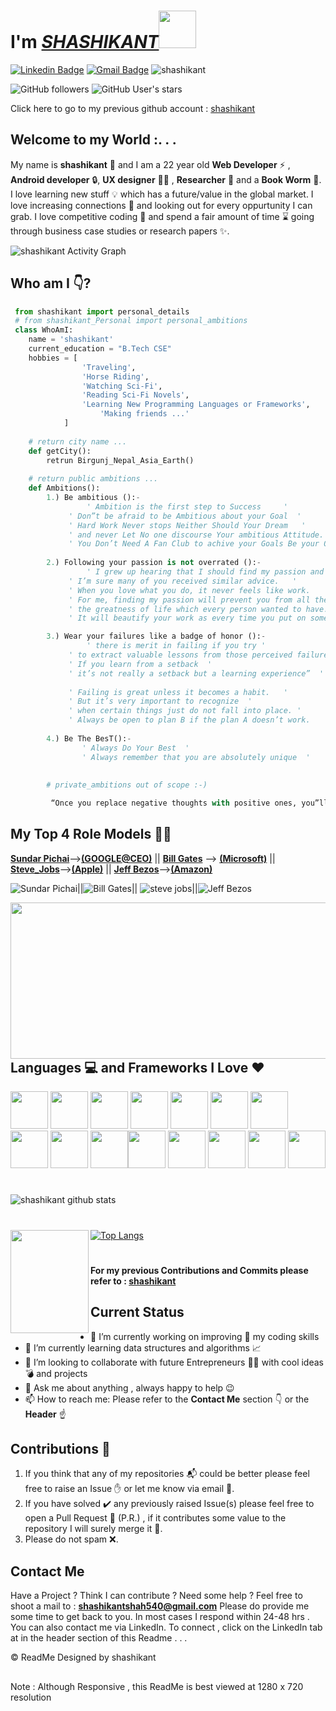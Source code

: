 # I'm [*SHASHIKANT*](https://www.linkedin.com/in/shashikant-001/)<img src="https://raw.githubusercontent.com/ABSphreak/ABSphreak/master/gifs/Hi.gif" width="60px">
[![Linkedin Badge](https://img.shields.io/badge/-shashikant-blue?style=flat-square&logo=Linkedin&logoColor=white&link=https://www.linkedin.com/in/shashikant-sk-1150511b0/)](https://www.linkedin.com/in/shashikant-001/) [![Gmail Badge](https://img.shields.io/badge/-shashikantshah540@gmail.com-c14438?style=flat-square&logo=Gmail&logoColor=white&link=mailto:shashikantshah540@gmail.com)](mailto:shashikantshah540@gmail.com) <img src="https://komarev.com/ghpvc/?username=shashikant&label=Profile%20views&color=FF8C00&style=flat-square" alt="shashikant" />
<!--break defining , for pushing container to next line. Badges concatenate by default if coded in consecutive lines-->
<img alt="GitHub followers" src="https://img.shields.io/github/followers/shashikant-sk?label=followers&style=for-the-badge"> <img alt="GitHub User's stars" src="https://img.shields.io/github/stars/shashikant-sk?style=for-the-badge">
<!--![test image size](https://i.ibb.co/5x52S7h/Coffee-bitmoji.png){:class="img-responsive"} responsive testing for image-size-->
Click here to go to my previous github account : [shashikant](https://github.com/shashikant-sk)
## Welcome to my World :. . .
My name is **shashikant** :raising_hand: and I am a 22 year old **Web Developer** :zap: , **Android developer** :lock:, **UX designer** :artist: , **Researcher** :microscope: and a **Book Worm** :book:. I love learning new stuff :bulb: which has a future/value in the global market. I love increasing connections :two_men_holding_hands: and looking out for every oppurtunity I can grab. I love competitive coding :trident: and spend a fair amount of time :hourglass: going through business case studies or research papers :sparkles:. 
<!--defining python code section-->

![shashikant Activity Graph](https://activity-graph.herokuapp.com/graph?username=shashikant-sk&theme=react-dark&hide_border=true&area=true)

## Who am I :point_down:?
```python
 from shashikant import personal_details
 # from shashikant_Personal import personal_ambitions
 class WhoAmI:
 	name = 'shashikant'
	current_education = "B.Tech CSE"
	hobbies = [
				'Traveling',
				'Horse Riding',
				'Watching Sci-Fi',
				'Reading Sci-Fi Novels',
				'Learning New Programming Languages or Frameworks',
        			'Making friends ...'
			]
			
	# return city name ...
	def getCity():
		retrun Birgunj_Nepal_Asia_Earth()
		
	# return public ambitions ...
	def Ambitions():
		1.) Be ambitious ():-
		         ' Ambition is the first step to Success     '
			 ' Don”t be afraid to be Ambitious about your Goal  '
			 ' Hard Work Never stops Neither Should Your Dream   '
			 ' and never Let No one discourse Your ambitious Attitude.   ' 
			 ' You Don’t Need A Fan Club to achive your Goals Be your Own Motivation  '
 
		2.) Following your passion is not overrated ():-
		         ' I grew up hearing that I should find my passion and pursue a career that I loved.  '
			 ' I’m sure many of you received similar advice.   '
			 ' When you love what you do, it never feels like work.   '
			 ' For me, finding my passion will prevent you from all the obstacles and pushes you towards   '
			 ' the greatness of life which every person wanted to have.' 
			 ' It will beautify your work as every time you put on some extra efforts in your work task.  '

		3.) Wear your failures like a badge of honor ():-	 
		         ' there is merit in failing if you try '
			 ' to extract valuable lessons from those perceived failures. ' 
			 ' If you learn from a setback  ' 
			 ' it’s not really a setback but a learning experience”  ' 
			  
			 ' Failing is great unless it becomes a habit.   ' 
			 ' But it’s very important to recognize  '
			 ' when certain things just do not fall into place. '
			 ' Always be open to plan B if the plan A doesn’t work.   '         
		
		4.) Be The BesT():-
		        ' Always Do Your Best  '
		        ' Always remember that you are absolutely unique  '
		     
		    
		# private_ambitions out of scope :-)

	     “Once you replace negative thoughts with positive ones, you”ll start having positive results.
```
## My Top 4 Role Models :scientist:
[**Sundar Pichai**](https://en.wikipedia.org/wiki/Sundar_Pichai)-->[**(GOOGLE@CEO)**](https://en.wikipedia.org/wiki/Sundar_Pichai) || [**Bill Gates**](https://en.wikipedia.org/wiki/Bill_Gates) --> [**(Microsoft)**](https://en.wikipedia.org/wiki/Microsoft) || [**Steve_Jobs**](https://en.wikipedia.org/wiki/Steve_Jobs)-->[**(Apple)**](https://en.wikipedia.org/wiki/Steve_Jobs) || [**Jeff Bezos**](https://en.wikipedia.org/wiki/Jeff_Bezos)-->[**(Amazon)**](https://en.wikipedia.org/wiki/Amazon_(company))

![Sundar Pichai](images/sunder_pichai.jpg)||![Bill Gates](images/bill-gates.jpg)||
![steve jobs](images/steve_jobs.jpg)||![Jeff Bezos](images/jeff-bezos.jpg) 

<!--separator  https://i.ibb.co/5x52S7h/Coffee-bitmoji.png -->
<img  align='right' src="images/shashikant.jpg" height="250px" width="2200px">

<!-- frameworks. added api calls to compact cards -->

<!--[![Generic badge](https://twitter.com/Shashikant_03/header_photo)](https://marketplace.visualstudio.com/items?itemName=Solvable.shades)-->

## Languages :computer: and Frameworks I Love :heart:
<img src = 'images/bootstrap.svg' height='60'/> <img src = 'images/c-original.svg' height='60'/>  <img src = 'images/css.svg' height='60'/> <img src = 'images/django.svg' height='60'/> <img src = 'images/flask.png' height='60'/> <img src = 'images/git.svg' height='60'/> <img src = 'images/html.svg' height='60'/> <img src = 'images/js.svg' height='60'/> <img src = 'images/python.svg' height='60'/> <img src = 'images/sql.svg' height='60'/><img src='images/bash.png' height='60' />   <img src='images/wordpress.png' height='60' />   <img src='images/react.jpg' height='60'/> <img src='images/laravel.jpg' height='60' /> <img src='images/flutter.jpg' height='60' /> 


# 

![shashikant github stats](https://github-readme-stats.vercel.app/api?username=shashikant-sk&show_icons=true)

#

<!--<img  align='left' src="images/lang.png" height="165px" width="125px">-->
<img align = 'left' src = "https://www.facebook.com/passion.for.goal" height = "165px" width = "125px">
	
[![Top Langs](https://github-readme-stats.vercel.app/api/top-langs/?username=shashikant-sk&layout=compact)](https://github.com/anuraghazra/github-readme-stats)

#
<!--<img src="https://readme-jokes.vercel.app/api" alt="Jokes Card" />-->
**For my previous Contributions and Commits please refer to : [shashikant](https://github.com/shashikant-sk)**
<!--[![Top Langs](https://github-readme-stats.vercel.app/api/top-langs/?username=shashikant-sk&lang_count=10&width=window.clientWidth)](https://github.com/shashikant-sk)-->
## Current Status
- 🔭 I’m currently working on improving :construction: my coding skills
- 🌱 I’m currently learning data structures and algorithms :chart_with_upwards_trend:
- 👯 I’m looking to collaborate with future Entrepreneurs :scientist: with cool ideas :bomb: and projects
- 💬 Ask me about anything , always happy to help :wink:
- 📫 How to reach me: Please refer to the **Contact Me** section :point_down: or the **Header** :point_up:

## Contributions :file_folder:
1. If you think that any of my repositories :mailbox_with_mail: could be better please feel free to raise an Issue :hand: or let me know via email :email:.
2. If you have solved :heavy_check_mark: any previously raised Issue(s) please feel free to open a Pull Request :scroll: (P.R.) , if it contributes some value to the repository I will surely merge it :link:.
3. Please do not spam :x:.

## Contact Me 
Have a Project ? Think I can contribute ? Need some help ?
Feel free to shoot a mail to : **shashikantshah540@gmail.com**
Please do provide me some time to get back to you. In most cases I respond within 24-48 hrs .
You can also contact me via LinkedIn. To connect , click on the LinkedIn tab at in the header section of this Readme . . .

:copyright: ReadMe Designed by shashikant

##
Note : Although Responsive , this ReadMe is best viewed at 1280 x 720 resolution
